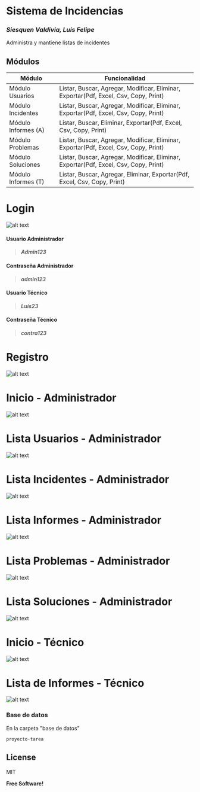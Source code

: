 # Sistema de Incidencias
### _Siesquen Valdivia, Luis Felipe_

Administra y mantiene listas de incidentes

## Módulos

| Módulo | Funcionalidad |
| ------ | ------ |
| Módulo Usuarios | Listar, Buscar, Agregar, Modificar, Eliminar, Exportar(Pdf, Excel, Csv, Copy, Print) |
| Módulo Incidentes | Listar, Buscar, Agregar, Modificar, Eliminar, Exportar(Pdf, Excel, Csv, Copy, Print) |
| Módulo Informes (A) | Listar, Buscar, Eliminar, Exportar(Pdf, Excel, Csv, Copy, Print) |
| Módulo Problemas | Listar, Buscar, Agregar, Modificar, Eliminar, Exportar(Pdf, Excel, Csv, Copy, Print) |
| Módulo Soluciones | Listar, Buscar, Agregar, Modificar, Eliminar, Exportar(Pdf, Excel, Csv, Copy, Print) |
| Módulo Informes (T) | Listar, Buscar, Agregar, Eliminar, Exportar(Pdf, Excel, Csv, Copy, Print) |

# Login
![alt text](https://i.ibb.co/HrbNn7Y/Login.png)

#### Usuario Administrador
> ***Admin123***
#### Contraseña Administrador
> ***admin123***

#### Usuario Técnico
> ***Luis23***
#### Contraseña Técnico
> ***contra123***

# Registro
![alt text](https://i.ibb.co/ydMTGZj/Registro.png)

# Inicio - Administrador
![alt text](https://i.ibb.co/KGkyVKn/Inicio-Administrador.png)

# Lista Usuarios - Administrador
![alt text](https://i.ibb.co/ZL7RSzS/Lista-Usuarios-Administrador.png)
# Lista Incidentes - Administrador
![alt text](https://i.ibb.co/hKrX4h2/Lista-Incidentes-Administrador.png)
# Lista Informes - Administrador
![alt text](https://i.ibb.co/VLx9VZN/Lista-Informes-Administrador.png)
# Lista Problemas - Administrador
![alt text](https://i.ibb.co/GW0Rw3d/Lista-Problemas-Administrador.png)
# Lista Soluciones - Administrador
![alt text](https://i.ibb.co/GpXRnSr/Lista-Soluciones-Administrador.png)

# Inicio - Técnico
![alt text](https://i.ibb.co/55WT3sn/Inicio-Tecnico.png)

# Lista de Informes - Técnico
![alt text](https://i.ibb.co/Qn161C5/Lista-Informes-Tecnico.png)

### Base de datos
En la carpeta "base de datos"

```
proyecto-tarea
```

## License

MIT

**Free Software!**
